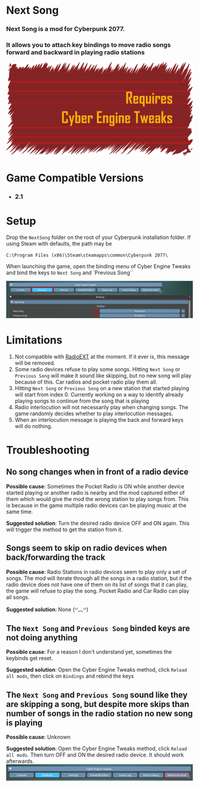 # Next Song

### Next Song is a mod for Cyberpunk 2077. 

### It allows you to attach key bindings to move radio songs forward and backward in playing radio stations

<a href="https://github.com/maximegmd/CyberEngineTweaks" title="Requires Cyber Engine Tweaks">
<picture>
  <img alt="Requires Cyber Engine Tweaks" src="./assets/requires_cyber_engine_tweaks.png">
</picture>
</a>


# Game Compatible Versions
- ### 2.1

# Setup

Drop the `NextSong` folder on the root of your Cyberpunk installation folder. If using Steam with defaults, the path may be
```
C:\Program Files (x86)\Steam\steamapps\common\Cyberpunk 2077\
```

When launching the game, open the binding menu of Cyber Engine Tweaks and bind the keys to `Next Song` and `Previous Song``

![Key Bindings](/assets/Bindings.png "Key Bindings")

# Limitations

1. Not compatible with [RadioEXT](https://github.com/justarandomguyintheinternet/CP77_radioExt) at the moment. If it ever is, this message will be removed.
2. Some radio devices refuse to play some songs. Hitting `Next Song` or `Previous Song` will make it sound like skipping, but no new song will play because of this. Car radios and pocket radio play them all.
3. Hitting `Next Song` or `Previous Song` on a new station that started playing will start from index 0. Currently working on a way to identify already playing songs to continue from the song that is playing
4. Radio interlocution will not necessarily play when changing songs. The game randomly decides whether to play interlocution messages.
5. When an interlocution message is playing the back and forward keys will do nothing.

# Troubleshooting

## No song changes when in front of a radio device
**Possible cause**: Sometimes the Pocket Radio is ON while another device started playing or another radio is nearby and the mod captured either of them which would give the mod the wrong station to play songs from. This is because in the game multiple radio devices can be playing music at the same time.

**Suggested solution**: Turn the desired radio device OFF and ON again. This will trigger the method to get the station from it. 

## Songs seem to skip on radio devices when back/forwarding the track
**Possible cause**: Radio Stations in radio devices seem to play only a set of songs. The mod will iterate through all the songs in a radio station, but if the radio device does not have one of them on its list of songs that it can play, the game will refuse to play the song. Pocket Radio and Car Radio can play all songs.

**Suggested solution**: None (꒡︵꒡)

## The `Next Song` and `Previous Song` binded keys are not doing anything
**Possible cause**: For a reason I don't understand yet, sometimes the keybinds get reset.

**Suggested solution**: Open the Cyber Engine Tweaks method, click `Reload all mods`, then click on `Bindings` and rebind the keys

## The `Next Song` and `Previous Song` sound like they are skipping a song, but despite more skips than number of songs in the radio station no new song is playing
**Possible cause**: Unknown

**Suggested solution**: Open the Cyber Engine Tweaks method, click `Reload all mods`. Then turn OFF and ON the desired radio device. It should work afterwards.
![Reload all mods](/assets/Reload.png "Reload all mods" )
